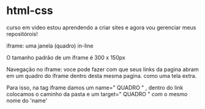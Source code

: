 # html-css

curso em video
estou aprendendo a criar sites e agora vou gerenciar meus repositórois!

iframe: uma janela (quadro) in-line

<!-- no HTML
<iframe src="https:://" -> (link de destino) frameborder="0" -> (para tirar as bordas do quadro)
</iframe> -->

O tamanho padrão de um iframe é 300 x 150px

<!--voce tambem pode carregar suas proprias paginas dentro do iframe, inclusive as paginas internas (que estão dentro do mesmo documento) -->

Navegação no iframe: voce pode fazer com que seus links da pagina abram em um quadro do iframe dentro desta mesma pagina. como uma tela extra.

Para isso, na tag iframe damos um name=" QUADRO " ,
dentro do link <a> colocamos o caminho da pasta e um target=" QUADRO " com o mesmo nome do 'name'
